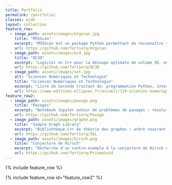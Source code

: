 ```yaml
---
title: Portfolio
permalink: /portfolio/
classes: wide
layout: collection
feature_row:
  - image_path: assets/images/mtgscan.jpg
    title: "MTGScan"
    excerpt: "MTGScan est un package Python permettant de reconnaître visuellement des cartes à l'aide d'un algorithme de reconnaissance de caractères (OCR) et de traitement de chaînes de caractères (fuzzy string matching)."
    url: https://github.com/fortierq/mtgscan
  - image_path: assets/images/ocd.jpg
    title: "OC3D"
    excerpt: "Logiciel en C++ pour la découpe optimale de volume 3D, en minimisant l'aire de section. Pour cela, on décompose le volume en tétraèdres puis un applique un algorithme min cost - max flow sur le graphe dual."
    url: https://github.com/fortierq/OC3D
  - image_path: assets/images/snt.jpg
    alt: "Sciences Numériques et Technologie"
    title: "Sciences Numériques et Technologie"
    excerpt: "Livre de Seconde traitant de: programmation Python, internet, réseaux sociaux, géolocalisation, photographie numérique..."
    url: https://www.editions-ellipses.fr/accueil/119-sciences-numeriques-et-technologie-seconde-nouveaux-programmes-9782340033658.html
feature_row2:
  - image_path: assets/images/pavage.png
    title: "Pavages"
    excerpt: "Notebook Jupyter autour de problèmes de pavages : résolution par programmation linéaire et petits exercices."
    url: https://github.com/fortierq/Pavage
  - image_path: assets/images/graphe.png
    title: "Simple Graph Library"
    excerpt: "Bibliothèque C++ de théorie des graphes : arbre couvrant minimal, plus court chemin, flot maximum... Utilisation de la programmation orientée objet et de templates."
    url: https://github.com/fortierq/SGL
  - image_path: assets/images/hirsch.png
    title: "Conjecture de Hirsch"
    excerpt: "Recherche d'un contre-exemple à la conjecture de Hirsch en utilisant le SMT-solver Z3 en C++. La conjecture de Hirsch affirme que le diamètre d'un polytope de dimension $d$ ayant $n$ faces est inférieur à $n - d$".
    url: https://github.com/fortierq/Prismatoid
---
```


{% include feature_row %}

{% include feature_row id="feature_row2" %}
